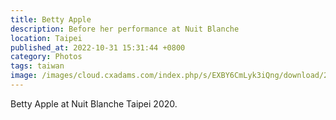 ```yaml
---
title: Betty Apple
description: Before her performance at Nuit Blanche
location: Taipei
published_at: 2022-10-31 15:31:44 +0800
category: Photos
tags: taiwan
image: /images/cloud.cxadams.com/index.php/s/EXBY6CmLyk3iQng/download/20201003-1827_Taipei_NuitBlanche_L1001437-0.jpg
---
```


Betty Apple at Nuit Blanche Taipei 2020.
